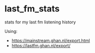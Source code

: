 # last_fm_stats


stats for my last fm listening history

Using:
- https://mainstream.ghan.nl/export.html
- https://lastfm.ghan.nl/export/
